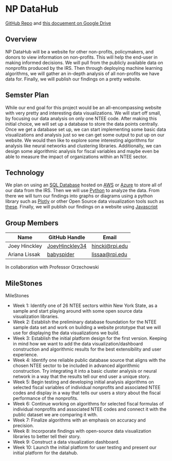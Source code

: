 # NP DataHub
[GitHub Repo](https://github.com/babyspider/NP_DataHub/) and [this docuement on Google Drive](https://docs.google.com/document/d/1sE8oZ2MY-LFY0cvWTM8VlfhMDZS0cSNOkhukOGt9nxQ/edit?usp=sharing) <br /> 

## Overview
NP DataHub will be a website for other non-profits, policymakers, and donors to view information on non-profits. This will help the end-user in making informed decisions. We will pull from the publicly available data on nonprofits produced by the IRS. Then through deploying machine learning algorithms, we will gather an in-depth analysis of all non-profits we have data for. Finally, we will publish our findings on a pretty website. <br />

## Semster Plan
While our end goal for this project would be an all-encompassing website with very pretty and interesting data visualizations. We will start off small, by focusing our data analysis on only one NTEE code. After making this initial choice, we will set up a database to store the data points centrally. Once we get a database set up,  we can start implementing some basic data visualizations and analysis just so we can get some output to put up on our website. We would then like to explore some interesting algorithms  for analysis like neural networks and clustering libraries. Additionally, we can design some algorithmic analysis for fiscal variables and maybe even be able to measure the impact of organizations within an NTEE sector. </br>

## Technology
We plan on using an [SQL Database](https://en.wikipedia.org/wiki/SQL) hosted on [AWS](https://aws.amazon.com) or [Azure](https://azure.microsoft.com/en-us/products/azure-sql/database/) to store all of our data from the IRS. Then we will use [Python](https://www.python.org) to analyze the data. From there we will turn our findings into graphs or diagrams using a python library such as [Plotly](https://plotly.com) or other Open Source data visualization tools such as [these](https://rigorousthemes.com/blog/best-open-source-data-visualization-tools/). Finally, we will publish our findings on a website using [Javascript](https://www.javascript.com) <br />

## Group Members
| Name	| GitHub Handle	| Email |
| --- | --- | --- |
| Joey Hinckley | [JoeyHinckley34](https://github.com/JoeyHinckley34) | hinckj@rpi.edu |
| Ariana Lissak | [babyspider](https://github.com/babyspider) | lissaa@rpi.edu |

In collaboration with Professor Orzechowski

## MileStones 

MileStones
* Week 1: Identify one of 26 NTEE sectors within New York State, as a sample and start playing around with some open source data visualization libraries.
* Week 2: Establish the preliminary database foundation for the NTEE sample data set and work on building a website prototype that we will use for displaying the data visualizations we build.
* Week 3: Establish the initial platform design for the first version. Keeping in mind how we want to add the data visualization/dashboard construction and algorithmic results for the best extensibility and user experience.
* Week 4: Identify one reliable public database source that aligns with the chosen NTEE sector to be included in advanced algorithmic construction. Try integrating it into a basic cluster analysis or neural network in a way that the results tell our end user a unique story.
* Week 5: Begin testing and developing initial analysis algorithms on selected fiscal variables of individual nonprofits and associated NTEE codes and display in a way that tells our users a story about the fiscal performance of the nonprofits. 
* Week 6: Continue working on algorithms for selected fiscal formulas of individual nonprofits and associated NTEE codes and connect it with the public dataset we are comparing it with.
* Week 7: Finalize algorithms with an emphasis on accuracy and precision.
* Week 8: Incorporate findings with open-source data visualization libraries to better tell their story.
* Week 9: Construct a data visualization dashboard.
* Week 10: Launch the initial platform for user testing and present our initial platform for the datahub.  


